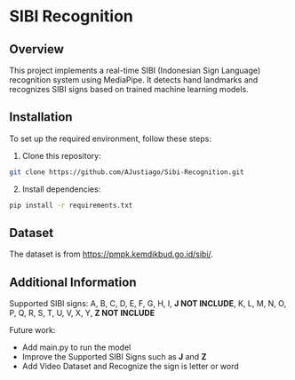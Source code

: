 # SIBI Recognition

## Overview

This project implements a real-time SIBI (Indonesian Sign Language) recognition system using MediaPipe. It detects hand landmarks and recognizes SIBI signs based on trained machine learning models.

## Installation

To set up the required environment, follow these steps:

1. Clone this repository:

```bash
git clone https://github.com/AJustiago/Sibi-Recognition.git
```

2. Install dependencies:

```bash
pip install -r requirements.txt
```

## Dataset

The dataset is from https://pmpk.kemdikbud.go.id/sibi/.

## Additional Information

Supported SIBI signs: A, B, C, D, E, F, G, H, I, **J NOT INCLUDE**, K, L, M, N, O, P, Q, R, S, T, U, V, X, Y, **Z NOT INCLUDE** 

Future work: 
- Add main.py to run the model
- Improve the Supported SIBI Signs such as **J** and **Z**
- Add Video Dataset and Recognize the sign is letter or word